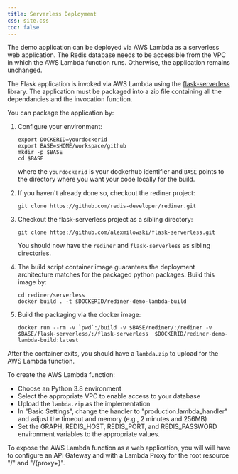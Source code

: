 ```yaml
---
title: Serverless Deployment
css: site.css
toc: false
---
```


The demo application can be deployed via AWS Lambda as a serverless
web application. The Redis database needs to be accessible from the VPC
in which the AWS Lambda function runs. Otherwise, the application remains
unchanged.

The Flask application is invoked via AWS Lambda using the
[flask-serverless](https://github.com/alexmilowski/flask-serverless) library.
The application must be packaged into a zip file containing all the
dependancies and the invocation function.

You can package the application by:

1. Configure your environment:

   ```
   export DOCKERID=yourdockerid
   export BASE=$HOME/workspace/github
   mkdir -p $BASE
   cd $BASE
   ```

   where the `yourdockerid` is your dockerhub identifier and `BASE`
   points to the directory where you want your code locally for the build.

1. If you haven't already done so, checkout the rediner project:

   ```
   git clone https://github.com/redis-developer/rediner.git
   ```

1. Checkout the flask-serverless project as a sibling directory:

   ```
   git clone https://github.com/alexmilowski/flask-serverless.git
   ```

   You should now have the `rediner` and `flask-serverless` as sibling directories.

1. The build script container image guarantees the deployment architecture matches for the
   packaged python packages. Build this image by:

   ```
   cd rediner/serverless
   docker build . -t $DOCKERID/rediner-demo-lambda-build
   ```

1. Build the packaging via the docker image:

   ```
   docker run --rm -v `pwd`:/build -v $BASE/rediner/:/rediner -v $BASE/flask-serverless/:/flask-serverless  $DOCKERID/rediner-demo-lambda-build:latest
   ```

After the container exits, you should have a `lambda.zip` to upload for the
AWS Lambda function.

To create the AWS Lambda function:

* Choose an Python 3.8 environment
* Select the appropriate VPC to enable access to your database
* Upload the `lambda.zip` as the implementation
* In "Basic Settings", change the handler to "production.lambda_handler" and
  adjust the timeout and memory (e.g., 2 minutes and 256MB)
* Set the GRAPH, REDIS_HOST, REDIS_PORT, and REDIS_PASSWORD environment variables
  to the appropriate values.

To expose the AWS Lambda function as a web application, you will will have to
configure an API Gateway and with a Lambda Proxy for the root resource "/"
and "/{proxy+}".
